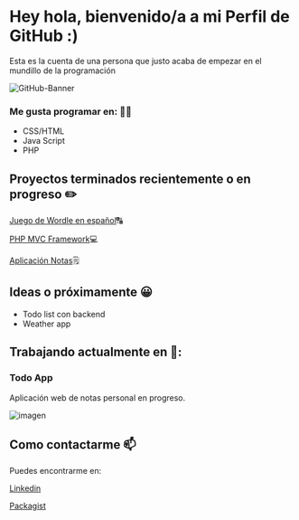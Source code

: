 # Hey hola, bienvenido/a a mi Perfil de GitHub :)
Esta es la cuenta de una persona que justo acaba de empezar en el mundillo de la programación


![GitHub-Banner](https://github.com/JuanIgnaso/JuanIgnaso/assets/104755375/86648457-e31a-4db0-b741-b51f972e222b)



### Me gusta programar en: 👨‍💻

<ul>
  <li>CSS/HTML</li>
  <li>Java Script</li>
  <li>PHP</li>
</ul>


## Proyectos terminados recientemente o en progreso ✏️

[Juego de Wordle en español](https://github.com/JuanIgnaso/Wordle-ES-Juego)🔠

[PHP MVC Framework](https://github.com/JuanIgnaso/php-mvc-framework)💻

[Aplicación Notas](https://github.com/JuanIgnaso/Notes-App)🗒️


## Ideas o próximamente 😀
<ul>
  <li>Todo list con backend</li>
  <li>Weather app</li>
</ul>

## Trabajando actualmente en 🔭:

### Todo App

Aplicación web de notas personal en progreso.

 ![imagen](https://github.com/JuanIgnaso/JuanIgnaso/assets/104755375/97d5d2f7-0cf7-4cc5-b699-30482f4518c9) 


## Como contactarme 📫

Puedes encontrarme en: 

[Linkedin](https://www.linkedin.com/in/juan-ignacio-navarrete-soli%C3%B1o-935308282/)

[Packagist](https://packagist.org/users/JuanNavarrete/packages/)


<!--
**JuanIgnaso/JuanIgnaso** is a ✨ _special_ ✨ repository because its `README.md` (this file) appears on your GitHub profile.

Here are some ideas to get you started:

- 🔭 I’m currently working on ...
- 🌱 I’m currently learning ...
- 👯 I’m looking to collaborate on ...
- 🤔 I’m looking for help with ...
- 💬 Ask me about ...
- 📫 How to reach me: ...
- 😄 Pronouns: ...
- ⚡ Fun fact: ...
-->
